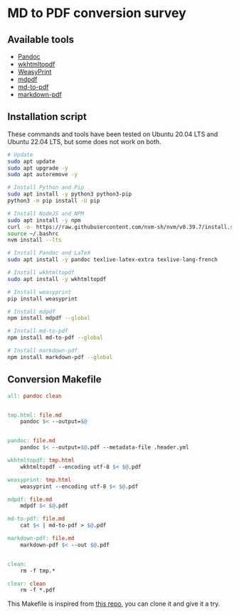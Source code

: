 # MD to PDF conversion survey

## Available tools

* [Pandoc](https://pandoc.org/)
* [wkhtmltopdf](https://wkhtmltopdf.org/)
* [WeasyPrint ](https://github.com/Kozea/WeasyPrint)
* [mdpdf](https://github.com/BlueHatbRit/mdpdf)
* [md-to-pdf](https://github.com/simonhaenisch/md-to-pdf)
* [markdown-pdf](https://github.com/alanshaw/markdown-pdf)

## Installation script

These commands and tools have been tested on Ubuntu 20.04 LTS and Ubuntu 22.04 LTS, but some does not work on both.

```bash
# Update
sudo apt update
sudo apt upgrade -y
sudo apt autoremove -y

# Install Python and Pip
sudo apt install -y python3 python3-pip
python3 -m pip install -U pip

# Install NodeJS and NPM
sudo apt install -y npm
curl -o- https://raw.githubusercontent.com/nvm-sh/nvm/v0.39.7/install.sh | bash
source ~/.bashrc
nvm install --lts

# Install Pandoc and LaTeX
sudo apt install -y pandoc texlive-latex-extra texlive-lang-french

# Install wkhtmltopdf
sudo apt install -y wkhtmltopdf

# Install weasyprint
pip install weasyprint

# Install mdpdf
npm install mdpdf --global

# Install md-to-pdf
npm install md-to-pdf --global

# Install markdown-pdf
npm install markdown-pdf --global
```

## Conversion Makefile

```makefile
all: pandoc clean


tmp.html: file.md
	pandoc $< --output=$@


pandoc: file.md
	pandoc $< --output=$@.pdf --metadata-file .header.yml

wkhtmltopdf: tmp.html
	wkhtmltopdf --encoding utf-8 $< $@.pdf

weasyprint: tmp.html
	weasyprint --encoding utf-8 $< $@.pdf

mdpdf: file.md
	mdpdf $< $@.pdf

md-to-pdf: file.md
	cat $< | md-to-pdf > $@.pdf

markdown-pdf: file.md
	markdown-pdf $< --out $@.pdf


clean:
	rm -f tmp.*

clear: clean
	rm -f *.pdf
```

This Makefile is inspired from [this repo](https://github.com/Relex12/Decentralized-Password-Manager/blob/master/readme/Makefile), you can clone it and give it a try.
